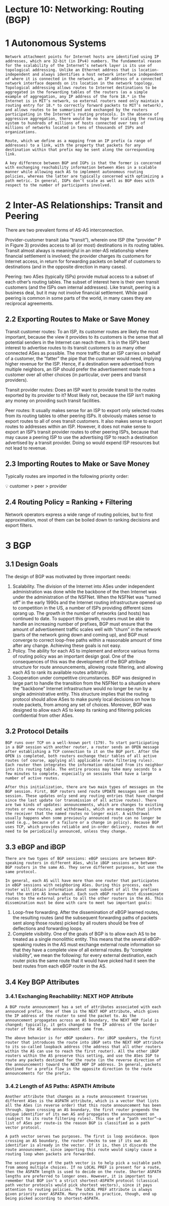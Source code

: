 # Lecture 10: Networking: Routing (BGP)

# 1 Autonomous Systems

    Network attachment points for Internet hosts are identified using IP addresses, which are 32-bit (in IPv4) numbers. The fundamental reason for the scalability of the Internet’s network layer is its use of topological addressing. Unlike an Ethernet address that is location-independent and always identifies a host network interface independent of where it is connected in the network, an IP address of a connected network interface depends on its location in the network topology. Topological addressing allows routes to Internet destinations to be aggregated in the forwarding tables of the routers (as a simple example of aggregation, any IP address of the form 18.* in the Internet is in MIT’s network, so external routers need only maintain a routing entry for 18.* to correctly forward packets to MIT’s network), and allows routes to be summarized and exchanged by the routers participating in the Internet’s routing protocols. In the absence of aggressive aggregation, there would be no hope for scaling the routing system to hundreds of millions of hosts connected over tens of millions of networks located in tens of thousands of ISPs and organizations.

    Route, which we define as a mapping from an IP prefix (a range of addresses) to a link, with the property that packets for any destination within that prefix may be sent along the corresponding link.

    A key difference between BGP and IGPs is that the former is concerned with exchanging reachability information between ASes in a scalable manner while allowing each AS to implement autonomous routing policies, whereas the latter are typically concerned with optimizing a path metric. In general, IGPs don’t scale as well as BGP does with respect to the number of participants involved.

# 2 Inter-AS Relationships: Transit and Peering

There are two prevalent forms of AS-AS interconnection.

Provider-customer transit (aka “transit”), wherein one ISP (the “provider” P in Figure 3) provides access to all (or most) destinations in its routing tables. Transit almost always is meaningful in an inter-AS relationship where financial settlement is involved; the provider charges its customers for Internet access, in return for forwarding packets on behalf of customers to destinations (and in the opposite direction in many cases).

Peering: two ASes (typically ISPs) provide mutual access to a subset of each other’s routing tables. The subset of interest here is their own transit customers (and the ISPs own internal addresses). Like transit, peering is a business deal, but it may not involve financial settlement. While paid peering is common in some parts of the world, in many cases they are reciprocal agreements.

## 2.2 Exporting Routes to Make or Save Money

Transit customer routes: To an ISP, its customer routes are likely the most important, because the view it provides to its customers is the sense that all potential senders in the Internet can reach them. It is in the ISP’s best interest to advertise routes to its transit customers to as many other connected ASes as possible. The more traffic that an ISP carries on behalf of a customer, the “fatter” the pipe that the customer would need, implying higher revenue for the ISP. Hence, if a destination were advertised from multiple neighbors, an ISP should prefer the advertisement made from a customer over all other choices (in particular, over peers and transit providers).

Transit provider routes: Does an ISP want to provide transit to the routes exported by its provider to it? Most likely not, because the ISP isn’t making any money on providing such transit facilities.

Peer routes: It usually makes sense for an ISP to export only selected routes from its routing tables to other peering ISPs. It obviously makes sense to export routes to all of ones transit customers. It also makes sense to export routes to addresses within an ISP. However, it does not make sense to export an ISP’s transit provider routes to other peering ISPs, because that may cause a peering ISP to use the advertising ISP to reach a destination advertised by a transit provider. Doing so would expend ISP resources but not lead to revenue.

## 2.3 Importing Routes to Make or Save Money

Typically routes are imported in the following priority order:

<aside>
💡 customer > peer > provider

</aside>

## 2.4 Routing Policy = Ranking + Filtering

Network operators express a wide range of routing policies, but to first approximation, most of them can be boiled down to ranking decisions and export filters.

# 3 BGP

## 3.1 Design Goals

The design of BGP was motivated by three important needs:

1. Scalability. The division of the Internet into ASes under independent administration was done while the backbone of the then Internet was under the administration of the NSFNet. When the NSFNet was “turned off” in the early 1990s and the Internet routing infrastructure opened up to competition in the US, a number of ISPs providing different sizes sprang up. The growth in the number of networks (and hosts) has continued to date. To support this growth, routers must be able to handle an increasing number of prefixes, BGP must ensure that the amount of advertisement traffic scales well with “churn” in the network (parts of the network going down and coming up), and BGP must converge to correct loop-free paths within a reasonable amount of time after any change. Achieving these goals is not easy.
2. Policy. The ability for each AS to implement and enforce various forms of routing policy was an important design goal. One of the consequences of this was the development of the BGP attribute structure for route announcements, allowing route filtering, and allowing each AS to rank its available routes arbitrarily.
3. Cooperation under competitive circumstances. BGP was designed in large part to handle the transition from the NSFNet to a situation where the “backbone” Internet infrastructure would no longer be run by a single administrative entity. This structure implies that the routing protocol should allow ASes to make purely local decisions on how to route packets, from among any set of choices. Moreover, BGP was designed to allow each AS to keep its ranking and filtering policies confidential from other ASes.

## 3.2 Protocol Details

    BGP runs over TCP on a well-known port (179). To start participating in a BGP session with another router, a router sends an OPEN message after establishing a TCP connection to it on the BGP port. After the OPEN is completed, both routers exchange their tables of all active routes (of course, applying all applicable route filtering rules). Each router then integrates the information obtained from its neighbor into its routing table. The entire process may take many seconds to a few minutes to complete, especially on sessions that have a large number of active routes.

    After this initialization, there are two main types of messages on the BGP session. First, BGP routers send route UPDATE messages sent on the session. These updates only send any routing entries that have changed since the last update (or transmission of all active routes). There are two kinds of updates: announcements, which are changes to existing routes or new routes, and withdrawals, which are messages that inform the receiver that the named routes no longer exist. A withdrawal usually happens when some previously announced route can no longer be used (e.g., because of a failure or a change in policy). Because BGP uses TCP, which provides reliable and in-order delivery, routes do not need to be periodically announced, unless they change.

## 3.3 eBGP and iBGP

    There are two types of BGP sessions: eBGP sessions are between BGP-speaking routers in different ASes, while iBGP sessions are between BGP routers in the same AS. They serve different purposes, but use the same protocol.

    In general, each AS will have more than one router that participates in eBGP sessions with neighboring ASes. During this process, each router will obtain information about some subset of all the prefixes that the entire AS knows about. Each such eBGP router must disseminate routes to the external prefix to all the other routers in the AS. This dissemination must be done with care to meet two important goals:

1. Loop-free forwarding. After the dissemination of eBGP learned routes, the resulting routes
(and the subsequent forwarding paths of packets sent along those routes) picked by all routers
should be free of deflections and forwarding loops.
2. Complete visibility. One of the goals of BGP is to allow each AS to be treated as a single monolithic entity. This means that the several eBGP-speaking routes in the AS must exchange external route information so that they have a complete view of all external routes. By “complete visibility”, we mean the following: for every external destination, each router picks the same route that it would have picked had it seen the best routes from each eBGP router in the AS.

## 3.4 Key BGP Attributes

### 3.4.1 Exchanging Reachability: NEXT HOP Attribute

    A BGP route announcement has a set of attributes associated with each announced prefix. One of them is the NEXT HOP attribute, which gives the IP address of the router to send the packet to. As the announcement propagates across an AS boundary, the NEXT HOP field is changed; typically, it gets changed to the IP address of the border router of the AS the announcement came from.

    The above behavior is for eBGP speakers. For iBGP speakers, the first router that introduces the route into iBGP sets the NEXT HOP attribute to its so-called loopback address (the address that all other routers within the AS can use to reach the first router). All the other iBGP routers within the AS preserve this setting, and use the ASes IGP to route any packets destined for the route (in the reverse direction of the announcement) toward the NEXT HOP IP address. In general, packets destined for a prefix flow in the opposite direction to the route announcements for the prefix.

### 3.4.2 Length of AS Paths: ASPATH Attribute

    Another attribute that changes as a route annoucement traverses different ASes is the ASPATH attribute, which is a vector that lists all the ASes (in reverse order) that this route announcement has been through. Upon crossing an AS boundary, the first router prepends the unique identifier of its own AS and propagates the announcement on (subject to its route filtering rules). This use of a “path vector”—a list of ASes per route—is the reason BGP is classified as a path vector protocol.

    A path vector serves two purposes. The first is loop avoidance. Upon crossing an AS boundary, the router checks to see if its own AS identifier is already in the vector. If it is, then it discards the route announcement, since importing this route would simply cause a routing loop when packets are forwarded.

    The second purpose of the path vector is to help pick a suitable path from among multiple choices. If no LOCAL PREF is present for a route, then the ASPATH length is used to decide on the route. Shorter ASPATH lengths are preferred to longer ones. However, it is important to remember that BGP isn’t a strict shortest-ASPATH protocol (classical path vector protocols would pick shortest vectors), since it pays attention to routing policies. The LOCAL PREF attribute is always given priority over ASPATH. Many routes in practice, though, end up being picked according to shortest-ASPATH.